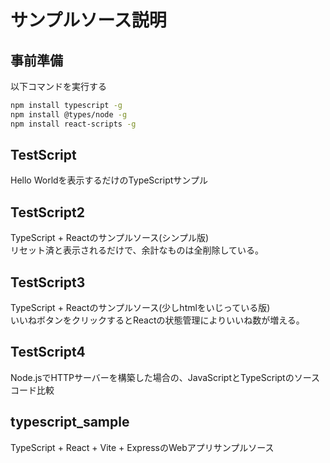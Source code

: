 # サンプルソース説明
## 事前準備
以下コマンドを実行する
```bash
npm install typescript -g
npm install @types/node -g
npm install react-scripts -g
```

## TestScript
Hello Worldを表示するだけのTypeScriptサンプル
## TestScript2
TypeScript + Reactのサンプルソース(シンプル版)<br />
リセット済と表示されるだけで、余計なものは全削除している。
## TestScript3
TypeScript + Reactのサンプルソース(少しhtmlをいじっている版)<br />
いいねボタンをクリックするとReactの状態管理によりいいね数が増える。
## TestScript4
Node.jsでHTTPサーバーを構築した場合の、JavaScriptとTypeScriptのソースコード比較
## typescript_sample
TypeScript + React + Vite + ExpressのWebアプリサンプルソース
